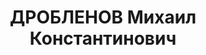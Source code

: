 ---
title: ДРОБЛЕНОВ Михаил Константинович
description: '1909 р., с. Мозоєвка Росславського р-ну Смоленської обл. (Російська
  Федерація), росіянин, із селян, освіта середня. Проживав у м. Кременчук Полтавської
  обл. Військовий.

  Заарештований 14 жовтня 1937 р. Засуджений Верховним Судом СРСР 8 січня 1938 р.
  за ст. ст. 54-1 “б”, 54-8, 54-11 КК УРСР до розстрілу з конфіскацією особистого
  майна. Вирок виконано 9 січня 1938 р. у м. Харкові.

  Реабілітований Верховним Судом СРСР 11 лютого 1958 р.'
---